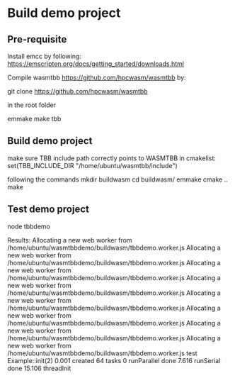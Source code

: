 # Build demo project

## Pre-requisite
Install emcc by following: https://emscripten.org/docs/getting_started/downloads.html

Compile wasmtbb https://github.com/hpcwasm/wasmtbb by:

git clone https://github.com/hpcwasm/wasmtbb

in the root folder

emmake make tbb

## Build demo project

make sure TBB include path correctly points to WASMTBB in cmakelist:
set(TBB_INCLUDE_DIR "/home/ubuntu/wasmtbb/include")

following the commands
mkdir buildwasm
cd buildwasm/
emmake cmake ..
make

## Test demo project
node tbbdemo

Results:
Allocating a new web worker from /home/ubuntu/wasmtbbdemo/buildwasm/tbbdemo.worker.js
Allocating a new web worker from /home/ubuntu/wasmtbbdemo/buildwasm/tbbdemo.worker.js
Allocating a new web worker from /home/ubuntu/wasmtbbdemo/buildwasm/tbbdemo.worker.js
Allocating a new web worker from /home/ubuntu/wasmtbbdemo/buildwasm/tbbdemo.worker.js
Allocating a new web worker from /home/ubuntu/wasmtbbdemo/buildwasm/tbbdemo.worker.js
Allocating a new web worker from /home/ubuntu/wasmtbbdemo/buildwasm/tbbdemo.worker.js
Allocating a new web worker from /home/ubuntu/wasmtbbdemo/buildwasm/tbbdemo.worker.js
Allocating a new web worker from /home/ubuntu/wasmtbbdemo/buildwasm/tbbdemo.worker.js
test
Example::init(2)
0.001
created 64 tasks
0
runParallel done 
7.616
runSerial done 
15.106
threadInit
